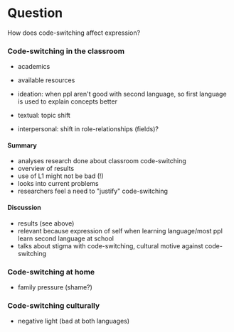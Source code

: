 # Question
How does code-switching affect expression?

### Code-switching in the classroom
- academics
- available resources

- ideation: when ppl aren't good with second language, so first language is used to explain concepts better
- textual: topic shift
- interpersonal: shift in role-relationships (fields)?

#### Summary
- analyses research done about classroom code-switching
- overview of results
- use of L1 might not be bad (!)
- looks into current problems
- researchers feel a need to "justify" code-switching

#### Discussion
- results (see above)
- relevant because expression of self when learning language/most ppl learn second language at school
- talks about stigma with code-switching, cultural motive against code-switching

### Code-switching at home
- family pressure (shame?)

### Code-switching culturally
- negative light (bad at both languages)
